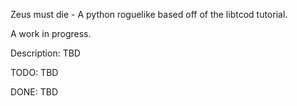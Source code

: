 Zeus must die - A python roguelike based off of the libtcod tutorial.

A work in progress.

Description:
TBD

TODO:
TBD

DONE:
TBD


